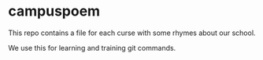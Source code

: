 # campuspoem
This repo contains a file for each curse with some rhymes about our school.

We use this for learning and training git commands.
